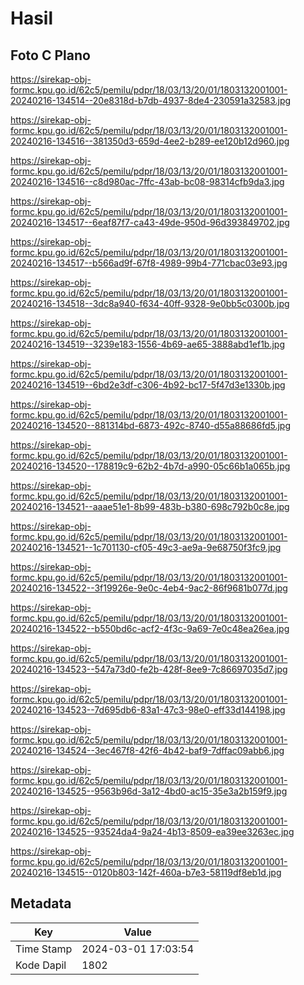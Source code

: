 # Hasil

## Foto C Plano

https://sirekap-obj-formc.kpu.go.id/62c5/pemilu/pdpr/18/03/13/20/01/1803132001001-20240216-134514--20e8318d-b7db-4937-8de4-230591a32583.jpg

https://sirekap-obj-formc.kpu.go.id/62c5/pemilu/pdpr/18/03/13/20/01/1803132001001-20240216-134516--381350d3-659d-4ee2-b289-ee120b12d960.jpg

https://sirekap-obj-formc.kpu.go.id/62c5/pemilu/pdpr/18/03/13/20/01/1803132001001-20240216-134516--c8d980ac-7ffc-43ab-bc08-98314cfb9da3.jpg

https://sirekap-obj-formc.kpu.go.id/62c5/pemilu/pdpr/18/03/13/20/01/1803132001001-20240216-134517--6eaf87f7-ca43-49de-950d-96d393849702.jpg

https://sirekap-obj-formc.kpu.go.id/62c5/pemilu/pdpr/18/03/13/20/01/1803132001001-20240216-134517--b566ad9f-67f8-4989-99b4-771cbac03e93.jpg

https://sirekap-obj-formc.kpu.go.id/62c5/pemilu/pdpr/18/03/13/20/01/1803132001001-20240216-134518--3dc8a940-f634-40ff-9328-9e0bb5c0300b.jpg

https://sirekap-obj-formc.kpu.go.id/62c5/pemilu/pdpr/18/03/13/20/01/1803132001001-20240216-134519--3239e183-1556-4b69-ae65-3888abd1ef1b.jpg

https://sirekap-obj-formc.kpu.go.id/62c5/pemilu/pdpr/18/03/13/20/01/1803132001001-20240216-134519--6bd2e3df-c306-4b92-bc17-5f47d3e1330b.jpg

https://sirekap-obj-formc.kpu.go.id/62c5/pemilu/pdpr/18/03/13/20/01/1803132001001-20240216-134520--881314bd-6873-492c-8740-d55a88686fd5.jpg

https://sirekap-obj-formc.kpu.go.id/62c5/pemilu/pdpr/18/03/13/20/01/1803132001001-20240216-134520--178819c9-62b2-4b7d-a990-05c66b1a065b.jpg

https://sirekap-obj-formc.kpu.go.id/62c5/pemilu/pdpr/18/03/13/20/01/1803132001001-20240216-134521--aaae51e1-8b99-483b-b380-698c792b0c8e.jpg

https://sirekap-obj-formc.kpu.go.id/62c5/pemilu/pdpr/18/03/13/20/01/1803132001001-20240216-134521--1c701130-cf05-49c3-ae9a-9e68750f3fc9.jpg

https://sirekap-obj-formc.kpu.go.id/62c5/pemilu/pdpr/18/03/13/20/01/1803132001001-20240216-134522--3f19926e-9e0c-4eb4-9ac2-86f9681b077d.jpg

https://sirekap-obj-formc.kpu.go.id/62c5/pemilu/pdpr/18/03/13/20/01/1803132001001-20240216-134522--b550bd6c-acf2-4f3c-9a69-7e0c48ea26ea.jpg

https://sirekap-obj-formc.kpu.go.id/62c5/pemilu/pdpr/18/03/13/20/01/1803132001001-20240216-134523--547a73d0-fe2b-428f-8ee9-7c86697035d7.jpg

https://sirekap-obj-formc.kpu.go.id/62c5/pemilu/pdpr/18/03/13/20/01/1803132001001-20240216-134523--7d695db6-83a1-47c3-98e0-eff33d144198.jpg

https://sirekap-obj-formc.kpu.go.id/62c5/pemilu/pdpr/18/03/13/20/01/1803132001001-20240216-134524--3ec467f8-42f6-4b42-baf9-7dffac09abb6.jpg

https://sirekap-obj-formc.kpu.go.id/62c5/pemilu/pdpr/18/03/13/20/01/1803132001001-20240216-134525--9563b96d-3a12-4bd0-ac15-35e3a2b159f9.jpg

https://sirekap-obj-formc.kpu.go.id/62c5/pemilu/pdpr/18/03/13/20/01/1803132001001-20240216-134525--93524da4-9a24-4b13-8509-ea39ee3263ec.jpg

https://sirekap-obj-formc.kpu.go.id/62c5/pemilu/pdpr/18/03/13/20/01/1803132001001-20240216-134515--0120b803-142f-460a-b7e3-58119df8eb1d.jpg


## Metadata

| Key        | Value               |
| ---------- | ------------------- |
| Time Stamp | 2024-03-01 17:03:54 |
| Kode Dapil | 1802                |



